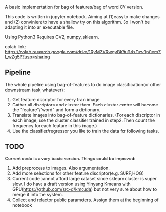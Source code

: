 A basic implementation for bag of features/bag of word CV version.

This code is written in jupyter notebook. Aiming at (1)easy to make changes and (2) convinient to have a shallow try on this algorithm. So I won't be adapting it into an executable file.


Using Python3
Requires CV2, numpy, sklearn.

colab link:
https://colab.research.google.com/drive/1RyMZVRwgvBK9u94sDxv3p0emZl_wZg5P?usp=sharing

Pipeline
----------------
The whole pipeline using bag-of-features to do image classification(or other downstream task, whatever) :
1. Get feature discriptor for every train image
2. Gather all discriptors and cluster them. Each cluster centre will become the "feature"/"word" and form a dictionary.
3. Translate images into bag-of-feature dictionaries. (For each discriptor in each image, use the cluster classifier trained in step2. Then count the frequency for each feature in this image.)
4. Use the classifier/regressor you like to train the data for following tasks.

TODO
----------------
Current code is a very basic version. Things could be improved:

1. Add preprocess to images. Also argumentation.
2. Add more selections for other feature discriptor(e.g. SURF,HOG)
3. Current code cannot afford large dataset since sklearn cluster is super slow. I do have a draft version using Yinyang Kmeans with GPU(https://github.com/src-d/kmcuda) but not very sure about how to merge it into the system.
4. Collect and refactor public parameters. Assign them at the beginning of notebook
